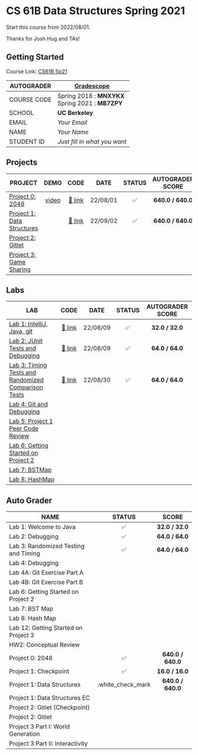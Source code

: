 # CS 61B Data Structures Spring 2021

Start this course from 2022/08/01.

Thanks for Josh Hug and TAs!

## Getting Started

Course Link: [CS61B Sp21](https://sp21.datastructur.es/)

| AUTOGRADER  | [Gradescope](https://www.gradescope.com/)             |
| ----------- | ----------------------------------------------------- |
| COURSE CODE | Spring 2018 : **MNXYKX** <br>Spring 2021 : **MB7ZPY** |
| SCHOOL      | **UC Berkeley**                                       |
| EMAIL       | _Your Email_                                          |
| NAME        | _Your Name_                                           |
| STUDENT ID  | _Just fill in what you want_                          |

## Projects

| PROJECT                                                                               |                         DEMO                         |          CODE           |   DATE   |       STATUS       | AUTOGRADER SCORE  |
| ------------------------------------------------------------------------------------- | :--------------------------------------------------: | :---------------------: | :------: | :----------------: | :---------------: |
| [Project 0: 2048](https://sp21.datastructur.es/materials/proj/proj0/proj0)            | [video](https://www.youtube.com/watch?v=6Jsv1mstx2I) | [:link: link](./proj0/) | 22/08/01 | :white_check_mark: | **640.0 / 640.0** |
| [Project 1: Data Structures](https://sp21.datastructur.es/materials/proj/proj1/proj1) |                                                      | [:link: link](./proj1/) | 22/09/02 | :white_check_mark: | **640.0 / 640.0** |
| [Project 2: Gitlet](https://sp21.datastructur.es/materials/proj/proj2/proj2)          |                                                      |                         |          |                    |                   |
| [Project 3: Game Sharing](https://sp21.datastructur.es/materials/proj/proj3/proj3)    |                                                      |                         |          |                    |                   |

## Labs

| LAB                                                                                                         |          CODE          |   DATE   |       STATUS       | AUTOGRADER SCORE |
| ----------------------------------------------------------------------------------------------------------- | :--------------------: | :------: | :----------------: | :--------------: |
| [Lab 1: IntelliJ, Java, git](https://sp21.datastructur.es/materials/lab/lab1/lab1)                          | [:link: link](./lab1/) | 22/08/09 | :white_check_mark: | **32.0 / 32.0**  |
| [Lab 2: JUnit Tests and Debugging](https://sp21.datastructur.es/materials/lab/lab2/lab2)                    | [:link: link](./lab2/) | 22/08/09 | :white_check_mark: | **64.0 / 64.0**  |
| [Lab 3: Timing Tests and Randomized Comparison Tests](https://sp21.datastructur.es/materials/lab/lab3/lab3) | [:link: link](./lab3/) | 22/08/30 | :white_check_mark: | **64.0 / 64.0**  |
| [Lab 4: Git and Debugging](https://sp21.datastructur.es/materials/lab/lab4/lab4)                            |                        |          |                    |                  |
| [Lab 5: Project 1 Peer Code Review](https://sp21.datastructur.es/materials/lab/lab5/lab5)                   |                        |          |                    |                  |
| [Lab 6: Getting Started on Project 2](https://sp21.datastructur.es/materials/lab/lab6/lab6)                 |                        |          |                    |                  |
| [Lab 7: BSTMap](https://sp21.datastructur.es/materials/lab/lab7/lab7)                                       |                        |          |                    |                  |
| [Lab 8: HashMap](https://sp21.datastructur.es/materials/lab/lab8/lab8)                                      |                        |          |                    |                  |

## Auto Grader

| NAME                                 |       STATUS       |       SCORE       |
| ------------------------------------ | :----------------: | :---------------: |
| Lab 1: Welcome to Java               | :white_check_mark: |  **32.0 / 32.0**  |
| Lab 2: Debugging                     | :white_check_mark: |  **64.0 / 64.0**  |
| Lab 3: Randomized Testing and Timing | :white_check_mark: |  **64.0 / 64.0**  |
| Lab 4: Debugging                     |                    |                   |
| Lab 4A: Git Exercise Part A          |                    |                   |
| Lab 4B: Git Exercise Part B          |                    |                   |
| Lab 6: Getting Started on Project 2  |                    |                   |
| Lab 7: BST Map                       |                    |                   |
| Lab 8: Hash Map                      |                    |                   |
| Lab 12: Getting Started on Project 3 |                    |                   |
| HW2: Conceptual Review               |                    |                   |
| Project 0: 2048                      | :white_check_mark: | **640.0 / 640.0** |
| Project 1: Checkpoint                | :white_check_mark: |  **16.0 / 16.0**  |
| Project 1: Data Structures           | :white_check_mark  | **640.0 / 640.0** |
| Project 1: Data Structures EC        |                    |                   |
| Project 2: Gitlet (Checkpoint)       |                    |                   |
| Project 2: Gitlet                    |                    |                   |
| Project 3 Part I: World Generation   |                    |                   |
| Project 3 Part II: Interactivity     |                    |                   |
